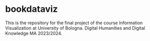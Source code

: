 # bookdataviz
This is the repository for the final project of the course Information Visualization at University of Bologna. Digital Humanities and Digital Knowledge MA 2023/2024.
